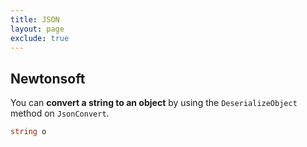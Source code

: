 ```yaml
---
title: JSON
layout: page
exclude: true
---
```


## Newtonsoft

You can **convert a string to an object** by using the `DeserializeObject` method on `JsonConvert`.
```csharp
string o
```
<!--stackedit_data:
eyJoaXN0b3J5IjpbLTM0MTc4NTYxXX0=
-->